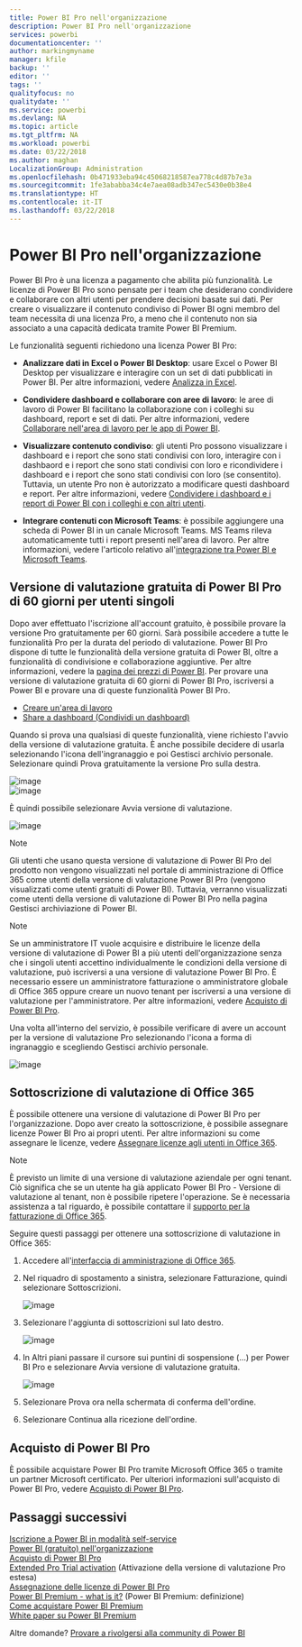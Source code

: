 ```yaml
---
title: Power BI Pro nell'organizzazione
description: Power BI Pro nell'organizzazione
services: powerbi
documentationcenter: ''
author: markingmyname
manager: kfile
backup: ''
editor: ''
tags: ''
qualityfocus: no
qualitydate: ''
ms.service: powerbi
ms.devlang: NA
ms.topic: article
ms.tgt_pltfrm: NA
ms.workload: powerbi
ms.date: 03/22/2018
ms.author: maghan
LocalizationGroup: Administration
ms.openlocfilehash: 0b471933eba94c45068218587ea778c4d87b7e3a
ms.sourcegitcommit: 1fe3ababba34c4e7aea08adb347ec5430e0b38e4
ms.translationtype: HT
ms.contentlocale: it-IT
ms.lasthandoff: 03/22/2018
---
```

# <a name="power-bi-pro-in-your-organization"></a>Power BI Pro nell'organizzazione

Power BI Pro è una licenza a pagamento che abilita più funzionalità. Le licenze di Power BI Pro sono pensate per i team che desiderano condividere e collaborare con altri utenti per prendere decisioni basate sui dati.  Per creare o visualizzare il contenuto condiviso di Power BI ogni membro del team necessita di una licenza Pro, a meno che il contenuto non sia associato a una capacità dedicata tramite Power BI Premium.

Le funzionalità seguenti richiedono una licenza Power BI Pro:

* **Analizzare dati in Excel o Power BI Desktop**: usare Excel o Power BI Desktop per visualizzare e interagire con un set di dati pubblicati in Power BI. Per altre informazioni, vedere [Analizza in Excel](service-analyze-in-excel.md).

* **Condividere dashboard e collaborare con aree di lavoro**: le aree di lavoro di Power BI facilitano la collaborazione con i colleghi su dashboard, report e set di dati. Per altre informazioni, vedere [Collaborare nell'area di lavoro per le app di Power BI](service-collaborate-power-bi-workspace.md).

* **Visualizzare contenuto condiviso**: gli utenti Pro possono visualizzare i dashboard e i report che sono stati condivisi con loro, interagire con i dashbaord e i report che sono stati condivisi con loro e ricondividere i dashboard e i report che sono stati condivisi con loro (se consentito). Tuttavia, un utente Pro non è autorizzato a modificare questi dashboard e report. Per altre informazioni, vedere [Condividere i dashboard e i report di Power BI con i colleghi e con altri utenti](service-share-dashboards.md).

* **Integrare contenuti con Microsoft Teams**: è possibile aggiungere una scheda di Power BI in un canale Microsoft Teams. MS Teams rileva automaticamente tutti i report presenti nell'area di lavoro. Per altre informazioni, vedere l'articolo relativo all'[integrazione tra Power BI e Microsoft Teams](https://powerbi.microsoft.com/en-us/blog/power-bi-teams-up-with-microsoft-teams/). 

## <a name="power-bi-pro-60-day-trial-for-individuals"></a>Versione di valutazione gratuita di Power BI Pro di 60 giorni per utenti singoli

Dopo aver effettuato l'iscrizione all'account gratuito, è possibile provare la versione Pro gratuitamente per 60 giorni. Sarà possibile accedere a tutte le funzionalità Pro per la durata del periodo di valutazione. Power BI Pro dispone di tutte le funzionalità della versione gratuita di Power BI, oltre a funzionalità di condivisione e collaborazione aggiuntive. Per altre informazioni, vedere la [pagina dei prezzi di Power BI](https://powerbi.microsoft.com/en-us/pricing/). Per provare una versione di valutazione gratuita di 60 giorni di Power BI Pro, iscriversi a Power BI e provare una di queste funzionalità Power BI Pro.

* [Creare un'area di lavoro](service-create-distribute-apps.md)
* [Share a dashboard (Condividi un dashboard)](service-share-dashboards.md)

Quando si prova una qualsiasi di queste funzionalità, viene richiesto l'avvio della versione di valutazione gratuita. È anche possibile decidere di usarla selezionando l'icona dell'ingranaggio e poi Gestisci archivio personale. Selezionare quindi Prova gratuitamente la versione Pro sulla destra.

   ![image](media/service-power-bi-pro-in-your-organization/service-power-bi-pro-in-your-organization-01.png)
   </br>
   ![image](media/service-power-bi-pro-in-your-organization/service-power-bi-pro-in-your-organization-02.png)

È quindi possibile selezionare Avvia versione di valutazione.

   ![image](media/service-power-bi-pro-in-your-organization/service-power-bi-pro-in-your-organization-03.png)

> [!NOTE]
> Gli utenti che usano questa versione di valutazione di Power BI Pro del prodotto non vengono visualizzati nel portale di amministrazione di Office 365 come utenti della versione di valutazione Power BI Pro (vengono visualizzati come utenti gratuiti di Power BI). Tuttavia, verranno visualizzati come utenti della versione di valutazione di Power BI Pro nella pagina Gestisci archiviazione di Power BI.
>

> [!NOTE]
> Se un amministratore IT vuole acquisire e distribuire le licenze della versione di valutazione di Power BI a più utenti dell'organizzazione senza che i singoli utenti accettino individualmente le condizioni della versione di valutazione, può iscriversi a una versione di valutazione Power BI Pro. È necessario essere un amministratore fatturazione o amministratore globale di Office 365 oppure creare un nuovo tenant per iscriversi a una versione di valutazione per l'amministratore. Per altre informazioni, vedere [Acquisto di Power BI Pro](service-admin-purchasing-power-bi-pro.md).
>

Una volta all'interno del servizio, è possibile verificare di avere un account per la versione di valutazione Pro selezionando l'icona a forma di ingranaggio e scegliendo Gestisci archivio personale.

   ![image](media/service-power-bi-pro-in-your-organization/service-power-bi-pro-in-your-organization-04.png)

## <a name="subscription-trial-in-office-365"></a>Sottoscrizione di valutazione di Office 365

È possibile ottenere una versione di valutazione di Power BI Pro per l'organizzazione. Dopo aver creato la sottoscrizione, è possibile assegnare licenze Power BI Pro ai propri utenti. Per altre informazioni su come assegnare le licenze, vedere [Assegnare licenze agli utenti in Office 365](https://support.office.com/en-us/article/assign-licenses-to-users-in-office-365-for-business-997596b5-4173-4627-b915-36abac6786dc?ui=en-US&rs=en-US&ad=US).

> [!NOTE]
> È previsto un limite di una versione di valutazione aziendale per ogni tenant. Ciò significa che se un utente ha già applicato Power BI Pro - Versione di valutazione al tenant, non è possibile ripetere l'operazione. Se è necessaria assistenza a tal riguardo, è possibile contattare il [supporto per la fatturazione di Office 365](https://support.office.microsoft.com/en-us/article/contact-support-for-business-products-admin-help-32a17ca7-6fa0-4870-8a8d-e25ba4ccfd4b?CorrelationId=552bbf37-214f-4202-80cb-b94240dcd671&ui=en-US&rs=en-US&ad=US).
>

Seguire questi passaggi per ottenere una sottoscrizione di valutazione in Office 365:

1. Accedere all'[interfaccia di amministrazione di Office 365](https://portal.office.com/adminportal/home#/homepage).
2. Nel riquadro di spostamento a sinistra, selezionare Fatturazione, quindi selezionare Sottoscrizioni.

   ![image](media/service-power-bi-pro-in-your-organization/service-power-bi-pro-in-your-organization-05.png)

3. Selezionare l'aggiunta di sottoscrizioni sul lato destro.

   ![image](media/service-power-bi-pro-in-your-organization/service-power-bi-pro-in-your-organization-06.png)

4. In Altri piani passare il cursore sui puntini di sospensione (...) per Power BI Pro e selezionare Avvia versione di valutazione gratuita.

   ![image](media/service-power-bi-pro-in-your-organization/service-power-bi-pro-in-your-organization-07.png) 

5. Selezionare Prova ora nella schermata di conferma dell'ordine.
6. Selezionare Continua alla ricezione dell'ordine.

## <a name="purchasing-power-bi-pro"></a>Acquisto di Power BI Pro

È possibile acquistare Power BI Pro tramite Microsoft Office 365 o tramite un partner Microsoft certificato. Per ulteriori informazioni sull'acquisto di Power BI Pro, vedere [Acquisto di Power BI Pro](service-admin-purchasing-power-bi-pro.md).

## <a name="next-steps"></a>Passaggi successivi
[Iscrizione a Power BI in modalità self-service](service-admin-signing-up-for-power-bi-with-a-new-office-365-trial.md)
<br/>
[Power BI (gratuito) nell'organizzazione](service-admin-service-free-in-your-organization.md)
<br/>
[Acquisto di Power BI Pro](service-admin-purchasing-power-bi-pro.md)
<br/>
[Extended Pro Trial activation](service-extended-pro-trial.md) (Attivazione della versione di valutazione Pro estesa)
<br/>
[Assegnazione delle licenze di Power BI Pro](service-admin-assigning-power-bi-pro-licenses.md)
<br/>
[Power BI Premium - what is it?](service-admin-premium-manage.md) (Power BI Premium: definizione)
<br/>
[Come acquistare Power BI Premium](service-admin-premium-purchase.md)
<br/>
[White paper su Power BI Premium](https://aka.ms/pbipremiumwhitepaper)

Altre domande? [Provare a rivolgersi alla community di Power BI](https://community.powerbi.com/)